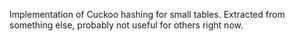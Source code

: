 Implementation of Cuckoo hashing for small tables.  Extracted from
something else, probably not useful for others right now.

